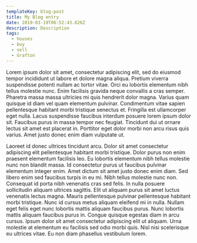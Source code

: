 ```yaml
---
templateKey: blog-post
title: My Blog entry
date: 2019-03-19T06:52:43.626Z
description: Description
tags:
  - houses
  - buy
  - sell
  - Grafton
---
```

Lorem ipsum dolor sit amet, consectetur adipiscing elit, sed do eiusmod tempor incididunt ut labore et dolore magna aliqua. Pretium viverra suspendisse potenti nullam ac tortor vitae. Orci eu lobortis elementum nibh tellus molestie nunc. Enim facilisis gravida neque convallis a cras semper. Pharetra massa massa ultricies mi quis hendrerit dolor magna. Varius quam quisque id diam vel quam elementum pulvinar. Condimentum vitae sapien pellentesque habitant morbi tristique senectus et. Fringilla est ullamcorper eget nulla. Lacus suspendisse faucibus interdum posuere lorem ipsum dolor sit. Faucibus purus in massa tempor nec feugiat. Tincidunt dui ut ornare lectus sit amet est placerat in. Porttitor eget dolor morbi non arcu risus quis varius. Amet justo donec enim diam vulputate ut.



Laoreet id donec ultrices tincidunt arcu. Dolor sit amet consectetur adipiscing elit pellentesque habitant morbi tristique. Dolor purus non enim praesent elementum facilisis leo. Eu lobortis elementum nibh tellus molestie nunc non blandit massa. Id consectetur purus ut faucibus pulvinar elementum integer enim. Amet dictum sit amet justo donec enim diam. Sed libero enim sed faucibus turpis in eu mi. Nibh tellus molestie nunc non. Consequat id porta nibh venenatis cras sed felis. In nulla posuere sollicitudin aliquam ultrices sagittis. Elit ut aliquam purus sit amet luctus venenatis lectus magna. Mauris pellentesque pulvinar pellentesque habitant morbi tristique. Nunc id cursus metus aliquam eleifend mi in nulla. Nullam eget felis eget nunc lobortis mattis aliquam faucibus purus. Nunc lobortis mattis aliquam faucibus purus in. Congue quisque egestas diam in arcu cursus. Ipsum dolor sit amet consectetur adipiscing elit ut aliquam. Urna molestie at elementum eu facilisis sed odio morbi quis. Nisl nisi scelerisque eu ultrices vitae. Eu non diam phasellus vestibulum lorem.
